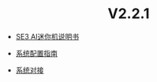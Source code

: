 # <center>V2.2.1</center>

- [SE3 AI迷你机说明书](V2R2C01/api-lie-biao/SE3-AI-Mini-ji-shuo-ming-shu/README.md) 

- [系统配置指南](V2R2C01/api-lie-biao/xi-tong-pei-zhi-zhi-nang/README.md)  

- [系统对接](V2R2C01/api-lie-biao/xi-tong-dui-jie-shuo-ming-shu/README.md) 

